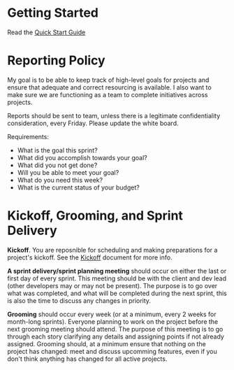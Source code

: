 # Getting Started
Read the [Quick Start Guide](DeveloperLead/Short_Dev_Lead_Guide.pdf)

# Reporting Policy
My goal is to be able to keep track of high-level goals for projects and ensure that adequate and correct resourcing is available.  I also want to make sure we are functioning as a team to complete initiatives across projects.

Reports should be sent to team, unless there is a legitimate confidentiality consideration, every Friday.  Please update the white board.

Requirements:
- What is the goal this sprint?
- What did you accomplish towards your goal?
- What did you not get done?
- Will you be able to meet your goal?
- What do you need this week?
- What is the current status of your budget?

# Kickoff, Grooming, and Sprint Delivery
**Kickoff**. You are reposnible for scheduling and making preparations for a project's kickoff.  See the [Kickoff](/processes/KICKOFF.md) document for more info.

**A sprint delivery/sprint planning meeting** should occur on either the last or first day of every sprint. This meeting should be with the client and dev lead (other developers may or may not be present). The purpose is to go over what was completed, and what will be completed during the next sprint, this is also the time to discuss any changes in priority.

**Grooming** should occur every week (or at a minimum, every 2 weeks for month-long sprints). Everyone planning to work on the project before the next grooming meeting should attend. The purpose of this meeting is to go through each story clarifying any details and assigning points if not already assigned. Grooming should, at a minimum ensure that nothing on the project has changed: meet and discuss upcomming features, even if you don't think anything has changed for all active projects.
